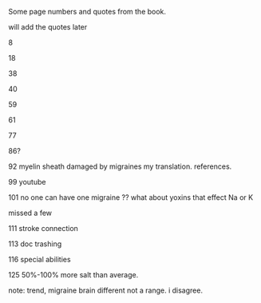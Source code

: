 
Some page numbers and quotes from the book.

will add the quotes later

8


18


38

40




59



61



77



86?

92 myelin sheath damaged by migraines my translation. references.


99 youtube



101 no one can have one migraine ?? what about yoxins that effect Na or K




missed a few


111 stroke connection

113 doc trashing


116 special abilities


125 50%-100% more salt than average.


note: trend, migraine brain different not a range. i disagree.














